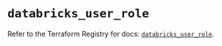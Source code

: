 # `databricks_user_role`

Refer to the Terraform Registry for docs: [`databricks_user_role`](https://registry.terraform.io/providers/databricks/databricks/1.93.0/docs/resources/user_role).
